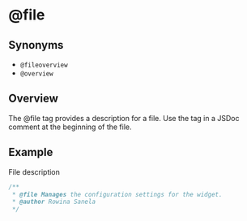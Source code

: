 # @file
## Synonyms

-   `@fileoverview`
-   `@overview`

## Overview

The @file tag provides a description for a file. Use the tag in a JSDoc comment at the beginning of the file.

## Example

File description

```javascript
/**
 * @file Manages the configuration settings for the widget.
 * @author Rowina Sanela 
 */
```